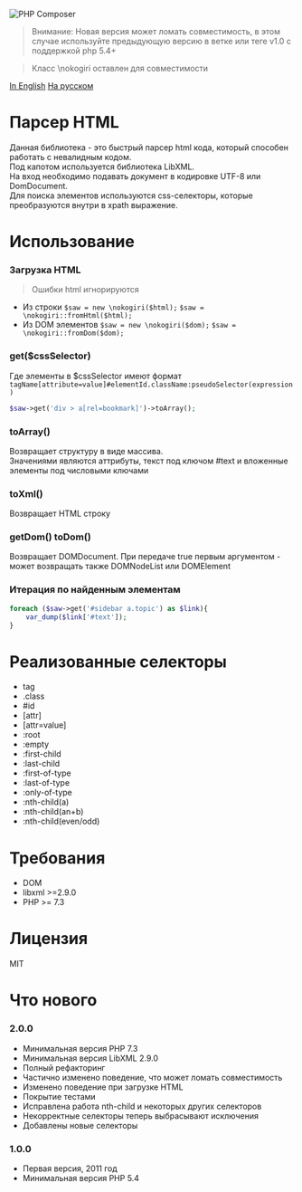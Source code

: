 ![PHP Composer](https://github.com/olamedia/nokogiri/workflows/PHP%20Composer/badge.svg?branch=master)

> Внимание: Новая версия может ломать совместимость, в этом случае используйте предыдующую версию в ветке или теге v1.0 с поддержкой php 5.4+

> Класс \nokogiri оставлен для совместимости

[In English](README.md) [На русском](README.RU.md)

Парсер HTML
===========
Данная библиотека - это быстрый парсер html кода, который способен работать с невалидным кодом.<br />
Под капотом используется библиотека LibXML.<br />
На вход необходимо подавать документ в кодировке UTF-8 или DomDocument.<br />
Для поиска элементов используются css-селекторы, которые преобразуются внутри в xpath выражение.<br />

Использование
===================================
### Загрузка HTML
> Ошибки html игнорируются
* Из строки `$saw = new \nokogiri($html);` `$saw = \nokogiri::fromHtml($html);`
* Из DOM элементов `$saw = new \nokogiri($dom);` `$saw = \nokogiri::fromDom($dom);`

### get($cssSelector)
Где элементы в $cssSelector имеют формат
`tagName[attribute=value]#elementId.className:pseudoSelector(expression)`
```php
$saw->get('div > a[rel=bookmark]')->toArray();
```
### toArray()
Возвращает структуру в виде массива.<br />
Значениями являются аттрибуты, текст под ключом #text и вложенные элементы под числовыми ключами

### toXml()
Возвращает HTML строку

### getDom() toDom()
Возвращает DOMDocument.
При передаче true первым аргументом - может возвращать также DOMNodeList или DOMElement

### Итерация по найденным элементам
```php
foreach ($saw->get('#sidebar a.topic') as $link){
    var_dump($link['#text']);
}
```

Реализованные селекторы
=========================
* tag
* .class
* \#id
* \[attr\]
* \[attr=value\]
* :root
* :empty
* :first-child
* :last-child
* :first-of-type
* :last-of-type
* :only-of-type
* :nth-child(a)
* :nth-child(an+b)
* :nth-child(even/odd)

Требования
============
* DOM
* libxml >=2.9.0
* PHP >= 7.3

Лицензия
========
MIT

Что нового
==========
### 2.0.0
* Минимальная версия PHP 7.3
* Минимальная версия LibXML 2.9.0
* Полный рефакторинг
* Частично изменено поведение, что может ломать совместимость
* Изменено поведение при загрузке HTML
* Покрытие тестами
* Исправлена работа nth-child и некоторых других селекторов
* Некорректные селекторы теперь выбрасывают исключения
* Добавлены новые селекторы

### 1.0.0
* Первая версия, 2011 год
* Минимальная версия PHP 5.4
